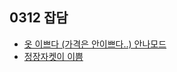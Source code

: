 ## 0312 잡담


* [옷 이쁘다 (가격은 안이쁘다..) 안나모드](https://annanmode.com/?cafe_mkt=ntbox_b01&NaPm=ct%3Dk7nztork%7Cci%3D3b2b1ec15e1690691133b945360b3e47052e24b6%7Ctr%3Dsbtp%7Csn%3D238922%7Chk%3D5e54fcff0a28b48a3451ea448aed38b5106bfa57)
* [정장자켓이 이쁨](https://laurenhi.com/product/list.html?cate_no=12&cafe_mkt=ue_part2)
